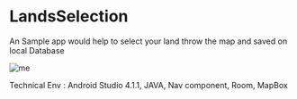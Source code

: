 # LandsSelection
An Sample app would help to select your land throw the map and saved on local Database

![me](https://github.com/MkMehdi/LandsSelection/blob/master/screenshot/landSelection.gif?raw=true)

Technical Env : Android Studio 4.1.1, JAVA, Nav component, Room, MapBox  
